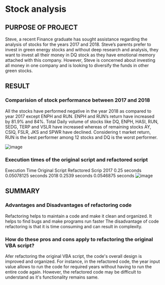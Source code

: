 # Stock analysis

## PURPOSE OF PROJECT
Steve, a recent Finance graduate has sought assistance regarding the analysis of stocks for the years 2017 and 2018. Steve’s parents prefer to invest in green energy stocks and without deep research and analysis, they want to invest all their money in DQ stock as they have emotional memory attached with this company. However, Steve is concerned about investing all money in one company and is looking to diversify the funds in other green stocks.
## RESULT
### Comparision of stock performance between 2017 and 2018
All the stocks have performed negative in the year 2018 as compared to year 2017 except ENPH and RUN. ENPH and RUN’s return have increased by 81.9% and 84%. Total Daily volume of stocks like DQ, ENPH, HASI, RUN, SEDG, TERP and VSLR have increased whereas of remaining stocks AY, CSIQ, FSLR, JKS and SPWR have declined. Considering t market return, RUN is the best performer among 12 stocks and DQ is the worst performer.

![image](https://user-images.githubusercontent.com/107566776/178296880-2c4011d7-453d-426d-865d-35eccab4dbac.png)


### Execution times of the original script and refactored script
Execution Time	Original Script	Refactored Scrip
2017	0.25 seconds	0.05078125 seconds
2018	0.2539 seconds	0.0546875 seconds
![image](https://user-images.githubusercontent.com/107566776/178158820-2df82d20-a292-4e42-a32f-5752b8b8872e.png)

## SUMMARY
### Advantages and Disadvantages of refactoring code
Refactoring helps to maintain a code and make it clean and organized. It helps to find bugs and make programs run faster
The disadvantage of code refactoring is that it is time consuming and can result in complexity.

### How do these pros and cons apply to refactoring the original VBA script?
Afer refactoring the original VBA script, the code's overall design is improved and organized. For instance, in the refactored code, the year input value allows to run the code for required years without having to run the entire code again.
However, the refactored code may be difficult to understand as it's functionality remains same.

